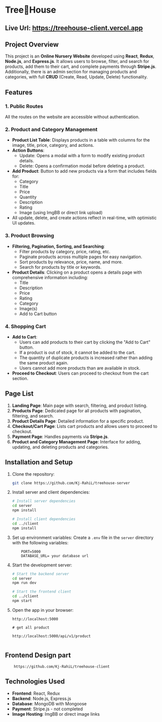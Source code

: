 # Tree🌱House

## Live Url: https://treehouse-client.vercel.app

## Project Overview

This project is an **Online Nursery Website** developed using **React**, **Redux**, **Node.js**, and **Express.js**. It allows users to browse, filter, and search for products, add them to their cart, and complete payments through **Stripe.js**. Additionally, there is an admin section for managing products and categories, with full **CRUD** (Create, Read, Update, Delete) functionality.

## Features

### 1. Public Routes

All the routes on the website are accessible without authentication.

### 2. Product and Category Management

- **Product List Table**: Displays products in a table with columns for the image, title, price, category, and actions.
- **Action Buttons**:
  - Update: Opens a modal with a form to modify existing product details.
  - Delete: Opens a confirmation modal before deleting a product.
- **Add Product**: Button to add new products via a form that includes fields for:
  - Category
  - Title
  - Price
  - Quantity
  - Description
  - Rating
  - Image (using ImgBB or direct link upload)
- All update, delete, and create actions reflect in real-time, with optimistic UI updates.

### 3. Product Browsing

- **Filtering, Pagination, Sorting, and Searching**:
  - Filter products by category, price, rating, etc.
  - Paginate products across multiple pages for easy navigation.
  - Sort products by relevance, price, name, and more.
  - Search for products by title or keywords.
- **Product Details**: Clicking on a product opens a details page with comprehensive information including:
  - Title
  - Description
  - Price
  - Rating
  - Category
  - Image(s)
  - Add to Cart button

### 4. Shopping Cart

- **Add to Cart**:
  - Users can add products to their cart by clicking the "Add to Cart" button.
  - If a product is out of stock, it cannot be added to the cart.
  - The quantity of duplicate products is increased rather than adding the same product again.
  - Users cannot add more products than are available in stock.
- **Proceed to Checkout**: Users can proceed to checkout from the cart section.


## Page List

1. **Landing Page**: Main page with search, filtering, and product listing.
2. **Products Page**: Dedicated page for all products with pagination, filtering, and search.
3. **Product Details Page**: Detailed information for a specific product.
4. **Checkout/Cart Page**: Lists cart products and allows users to proceed to checkout.
5. **Payment Page**: Handles payments via **Stripe.js**.
6. **Product and Category Management Page**: Interface for adding, updating, and deleting products and categories.


## Installation and Setup

1. Clone the repository:
    ```bash
    git clone https://github.com/Kj-RahiL/treehouse-server
    ```
   
2. Install server and client dependencies:
    ```bash
    # Install server dependencies
    cd server
    npm install
    
    # Install client dependencies
    cd ../client
    npm install
    ```

3. Set up environment variables:
    Create a `.env` file in the `server` directory with the following variables:
    ```
        PORT=5000
        DATABASE_URL= your database url
    ```

4. Start the development server:
    ```bash
    # Start the backend server
    cd server
    npm run dev
    
    # Start the frontend client
    cd ../client
    npm start
    ```

5. Open the app in your browser:
    ```
    http://localhost:5000

    # get all product

    http://localhost:5000/api/v1/product


    ```
## Frontend Design part
``` 
    https://github.com/Kj-RahiL/treehouse-client

```

## Technologies Used

- **Frontend**: React, Redux
- **Backend**: Node.js, Express.js
- **Database**: MongoDB with Mongoose
- **Payment**: Stripe.js - not completed
- **Image Hosting**: ImgBB or direct image links

